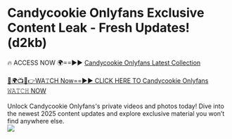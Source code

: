 # Candycookie Onlyfans Exclusive Content Leak - Fresh Updates! (d2kb)

🔥 ACCESS NOW 🌍==►► <a href="https://tinyurl.com/kvy9nzfs" rel="nofollow">Candycookie Onlyfans Latest Collection</a>
<br><br>
[🔴🌍📺📱👉WA𝚃CH Now==►► CLICK HERE TO Candycookie Onlyfans 𝚆𝙰𝚃𝙲𝙷 NOW](https://tinyurl.com/kvy9nzfs)
<br><br>
Unlock Candycookie Onlyfans's private videos and photos today! Dive into the newest 2025 content updates and explore exclusive material you won’t find anywhere else.
<br>
<a href="https://tinyurl.com/kvy9nzfs" rel="nofollow" data-target="animated-image.originalLink"><img src="https://camo.githubusercontent.com/8a4f000d20f83aca3bf7ec5f350d767afa0574a8a352519fd8cfa583a6f93a33/68747470733a2f2f692e696d6775722e636f6d2f644a486b345a712e676966" data-canonical-src="https://i.imgur.com/dJHk4Zq.gif" style="max-width: 100%; display: inline-block;" data-target="animated-image.originalImage"></a>
<br>
